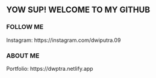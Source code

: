 <h2>YOW SUP! WELCOME TO MY GITHUB</h2>

<h3>FOLLOW ME</h3>
<p>Instagram: https://instagram.com/dwiputra.09</p>

<h3>ABOUT ME </h3>
<p>Portfolio: https://dwptra.netlify.app</p>
